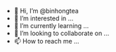 - 👋 Hi, I’m @binhongtea
- 👀 I’m interested in ...
- 🌱 I’m currently learning ...
- 💞️ I’m looking to collaborate on ...
- 📫 How to reach me ...

<!---
binhongtea/binhongtea is a ✨ special ✨ repository because its `README.md` (this file) appears on your GitHub profile.
You can click the Preview link to take a look at your changes.
--->
